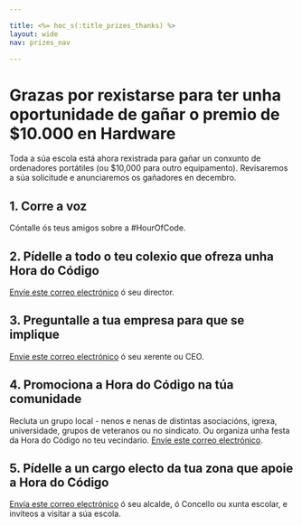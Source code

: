 ```yaml
---

title: <%= hoc_s(:title_prizes_thanks) %>
layout: wide
nav: prizes_nav

---
```



# Grazas por rexistarse para ter unha oportunidade de gañar o premio de $10.000 en Hardware

Toda a súa escola está ahora rexistrada para gañar un conxunto de ordenadores portátiles (ou $10,000 para outro equipamento). Revisaremos a súa solicitude e anunciaremos os gañadores en decembro.

## 1. Corre a voz

Cóntalle ós teus amigos sobre a #HourOfCode.

## 2. Pídelle a todo o teu colexio que ofreza unha Hora do Código

[Envíe este correo electrónico](<%= resolve_url('/promote/resources#email') %>) ó seu director.

## 3. Preguntalle a tua empresa para que se implique

[Envíe este correo electrónico](<%= resolve_url('/promote/resources#email') %>) ó seu xerente ou CEO.

## 4. Promociona a Hora do Código na túa comunidade

Recluta un grupo local - nenos e nenas de distintas asociacións, igrexa, universidade, grupos de veteranos ou no sindicato. Ou organiza unha festa da Hora do Código no teu vecindario. [Envíe este correo electrónico](<%= resolve_url('/promote/resources#email') %>).

## 5. Pídelle a un cargo electo da tua zona que apoie a Hora do Código

[Envía este correo electrónico](<%= resolve_url('/promote/resources#politicians') %>) ó seu alcalde, ó Concello ou xunta escolar, e invíteos a visitar a súa escola.

